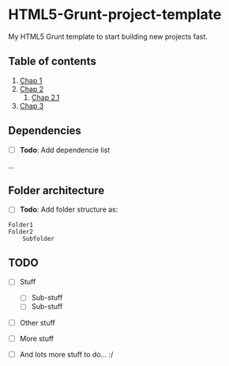# HTML5-Grunt-project-template

My HTML5 Grunt template to start building new projects fast.

## Table of contents

1. [Chap 1](#chap-1)
2. [Chap 2](#chap-2)
	1. [Chap 2.1](#chap-2.1)
3. [Chap 3](#chap-3)

## Dependencies

* [ ] __Todo__: Add dependencie list

<!-- List dependencies here -->
...
<!-- /List dependencies here -->

## Folder architecture

* [ ] __Todo__: Add folder structure as:

<!-- Folder structure code block -->

		
	Folder1
	Folder2
		Subfolder
	

<!-- /Folder structure code block -->

## TODO

* [ ] Stuff
	* [ ] Sub-stuff
	* [ ] Sub-stuff
* [ ] Other stuff
* [ ] More stuff
* [ ] And lots more stuff to do... :/

